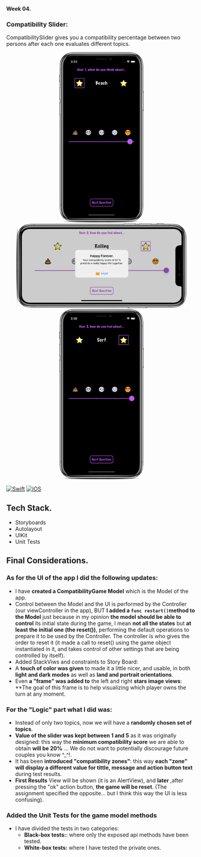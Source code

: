 **Week 04.**

### Compatibility Slider: 
CompatibilitySlider gives you a compatibility percentage between two persons after each one evaluates different topics.  

<!-- I´m gonna substitute the table with images for a parragraph in html tags to obtain the same result but without the table lines
| ![user1](https://github.com/AlbertoTalavan/TS_RWbootcamp_2020/blob/master/Week04/Assets/portraitDark1.png "User1 playing") | ![result](https://github.com/AlbertoTalavan/TS_RWbootcamp_2020/blob/master/Week04/Assets/landscapeLight.png "final score") | ![user2](https://github.com/AlbertoTalavan/TS_RWbootcamp_2020/blob/master/Week04/Assets/portraitDark2.png "User2 playing") |
| --- | --- | --- |  
-->

<p align="center">
	<img src="../Week04/Assets/portraitDark1.png" height="450"/>
	<img src="../Week04/Assets/landscapeLight.png" width="450"/>
	<img src="../Week04/Assets/portraitDark2.png" height="450"/>
</p>


[![Swift](https://img.shields.io/badge/Swift-5.0-orange.svg?longCache=true&style=flat&logo=swift)](https://www.swift.org)
[![iOS](https://img.shields.io/badge/iOS-13.0+-lightgrey.svg?longCache=true&?style=plastic&logo=apple)](https://developer.apple.com/ios/)

## Tech Stack.
- Storyboards
- Autolayout
- UIKit
- Unit Tests

## Final Considerations.  

### As for the **UI** of the app I did the following updates:
- I have **created a CompatibilityGame Model** which is the Model of the app.  
- Control between the Model and the UI is performed by the Controller (our viewController in the app), BUT **I added a `func restart()`method to the Model** just because in my opinion **the model should be able to control** its initial state during the game, I mean **not all the states** but **at least the initial one (the reset())**, performing the default operations to prepare it to be used by the Controller. The controller is who gives the order to reset it (it made a call to reset() using the game object instantiated in it, and takes control of other settings that are being controlled by itself).
- Added StackViws and constraints to Story Board:
- A **touch of color was given** to made it a little nicer, and usable, in both **light and dark modes** as well as **land and portrait orientations**.
- Even **a "frame" was added to** the left and right **stars image views**: **The goal of this frame is to help visualizing which player owns the turn at any moment.  

### For the **"Logic"** part what I did was:  
- Instead of only two topics, now we will have a **randomly chosen set of topics**.
- **Value of the slider was kept between 1 and 5** as it was originally designed: this way the **minimum compatibility score** we are able to obtain **will be 20%** ... We do not want to potentially discourage future couples you know ^_^!.
- It has been **introduced "compatibility zones"**: this way **each "zone" will display a different value for tittle, message and action button text** during test results. 
- **First Results** View will be shown (it is an AlertView), and **later** ,after pressing the "ok" action button, **the game will be reset**. 
(The assignment specified the opposite... but I think this way the UI is less confusing).

### Added the Unit Tests for the game model methods

- I have divided the tests in two categories:
  - **Black-box tests:**: where only the exposed api methods have been tested.
  - **White-box tests:**  where I have tested the private ones.


